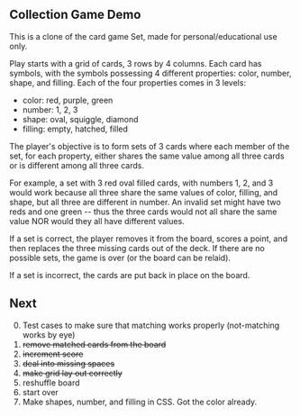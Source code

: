 Collection Game Demo
--------------------

This is a clone of the card game Set, made for personal/educational use only.

Play starts with a grid of cards, 3 rows by 4 columns.  Each card has symbols, with the symbols possessing 4 different properties: color, number, shape, and filling.  Each of the four properties comes in 3 levels:

 * color: red, purple, green
 * number: 1, 2, 3
 * shape: oval, squiggle, diamond
 * filling: empty, hatched, filled

The player's objective is to form sets of 3 cards where each member of the set, for each property, either shares the same value among all three cards or is different among all three cards.

For example, a set with 3 red oval filled cards, with numbers 1, 2, and 3 would work because all three share the same values of color, filling, and shape, but all three are different in number.  An invalid set might have two reds and one green -- thus the three cards would not all share the same value NOR would they all have different values.

If a set is correct, the player removes it from the board, scores a point, and then replaces the three missing cards out of the deck.  If there are no possible sets, the game is over (or the board can be relaid).

If a set is incorrect, the cards are put back in place on the board.

Next
----

0. Test cases to make sure that matching works properly (not-matching works by eye)
1. ~~remove matched cards from the board~~
2. ~~increment score~~
3. ~~deal into missing spaces~~
4. ~~make grid lay out correctly~~
5. reshuffle board
6. start over
7. Make shapes, number, and filling in CSS.  Got the color already.
